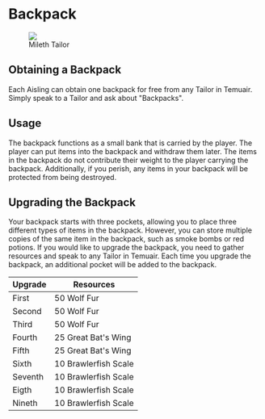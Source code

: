 # Backpack

<figure>
  <img src="../../images/mileth_tailor.jpg" />
  <figcaption>Mileth Tailor</figcaption>
</figure>

## Obtaining a Backpack

Each Aisling can obtain one backpack for free from any Tailor in Temuair. Simply speak to a Tailor and ask about "Backpacks".

## Usage

The backpack functions as a small bank that is carried by the player. The player can put items into the backpack and withdraw them later. The items in the backpack do not contribute their weight to the player carrying the backpack. Additionally, if you perish, any items in your backpack will be protected from being destroyed.

## Upgrading the Backpack

Your backpack starts with three pockets, allowing you to place three different types of items in the backpack. However, you can store multiple copies of the same item in the backpack, such as smoke bombs or red potions. If you would like to upgrade the backpack, you need to gather resources and speak to any Tailor in Temuair. Each time you upgrade the backpack, an additional pocket will be added to the backpack.

| Upgrade | Resources |
|- | - |
| First | 50 Wolf Fur |
| Second | 50 Wolf Fur |
| Third | 50 Wolf Fur |
| Fourth | 25 Great Bat's Wing |
| Fifth | 25 Great Bat's Wing |
| Sixth | 10 Brawlerfish Scale |
| Seventh | 10 Brawlerfish Scale |
| Eigth | 10 Brawlerfish Scale |
| Nineth | 10 Brawlerfish Scale |

